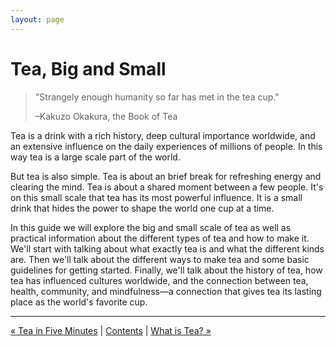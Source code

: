 ```yaml
---
layout: page
---
```


# Tea, Big and Small

> "Strangely enough humanity so far has met in the tea cup."
> 
> –Kakuzo Okakura, the Book of Tea

Tea is a drink with a rich history, deep cultural importance worldwide, and an extensive influence on the daily experiences of millions of people. In this way tea is a large scale part of the world. 

But tea is also simple. Tea is about an brief break for refreshing energy and clearing the mind. Tea is about a shared moment between a few people. It's on this small scale that tea has its most powerful influence. It is a small drink that hides the power to shape the world one cup at a time.

In this guide we will explore the big and small scale of tea as well as practical information about the different types of tea and how to make it. We'll start with talking about what exactly tea is and what the different kinds are. Then we'll talk about the different ways to make tea and some basic guidelines for getting started. Finally, we'll talk about the history of tea, how tea has influenced cultures worldwide, and the connection between tea, health, community, and mindfulness—a connection that gives tea its lasting place as the world's favorite cup.

---

[&laquo; Tea in Five Minutes](/tea-in-five-minutes) | [Contents](/#contents) |
[What is Tea? &raquo;](/what-is-tea)